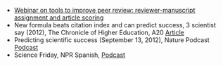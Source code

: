 - [Webinar on tools to improve peer review: reviewer-manuscript assignment and article scoring](https://aibs.zoom.us/webinar/register/c562b613e8b98c8d66858a512be5123a)
- New formula beats citation index and can predict success, 3 scientist say (2012), The Chronicle of Higher Education, A20 [Article](http://www.scribd.com/doc/110425733/The-Chronicle-September-21-2012-Download)
- Predicting scientific success (September 13, 2012), Nature Podcast  [Podcast](http://www.nature.com/nature/podcast/index-2012-09-13.html)
- Science Friday, NPR Spanish, [Podcast](http://sciencefriday.com/blogs/09/20/2012/-20-neurociencia-para-todos-la-migraci-n-de-las-monarca-y-predecir-el-futuro.html?audience=3&series=24)